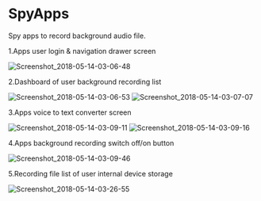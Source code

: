 # SpyApps
Spy apps to record background audio file.

1.Apps user login & navigation drawer screen

![Screenshot_2018-05-14-03-06-48](https://user-images.githubusercontent.com/44749756/55379920-6149b880-5540-11e9-9598-e0a71d276237.png)

2.Dashboard of user background recording list

![Screenshot_2018-05-14-03-06-53](https://user-images.githubusercontent.com/44749756/55379968-8e966680-5540-11e9-91e6-fd7cf569ebe9.png)
![Screenshot_2018-05-14-03-07-07](https://user-images.githubusercontent.com/44749756/55379989-9d7d1900-5540-11e9-8f32-1a33e34cedd1.png)

3.Apps voice to text converter screen

![Screenshot_2018-05-14-03-09-11](https://user-images.githubusercontent.com/44749756/55380026-c00f3200-5540-11e9-8ed7-77ff8ccbfb16.png)
![Screenshot_2018-05-14-03-09-16](https://user-images.githubusercontent.com/44749756/55380050-d4532f00-5540-11e9-843e-cdfc9cbad178.png)

4.Apps background recording switch off/on button

![Screenshot_2018-05-14-03-09-46](https://user-images.githubusercontent.com/44749756/55380109-0369a080-5541-11e9-8864-d429a294845a.png)

5.Recording file list of user internal device storage 

![Screenshot_2018-05-14-03-26-55](https://user-images.githubusercontent.com/44749756/55380134-13818000-5541-11e9-8d29-637c17b17171.png)


